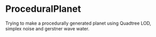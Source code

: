 # ProceduralPlanet
Trying to make a procedurally generated planet using Quadtree LOD, simplex noise and gerstner wave water.
